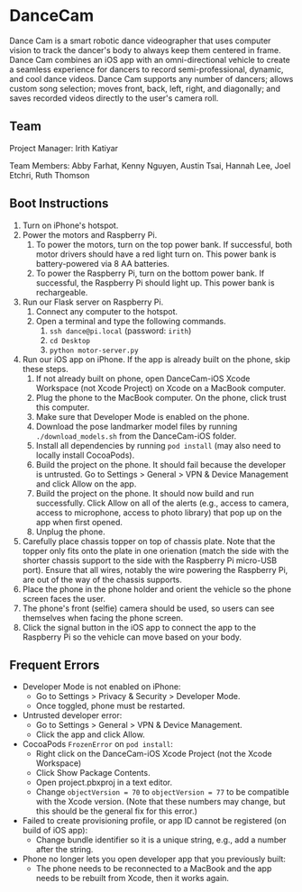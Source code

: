 # DanceCam

Dance Cam is a smart robotic dance videographer that uses computer vision to track the dancer's body to always keep them centered in frame. Dance Cam combines an iOS app with an omni-directional vehicle to create a seamless experience for dancers to record semi-professional, dynamic, and cool dance videos. Dance Cam supports any number of dancers; allows custom song selection; moves front, back, left, right, and diagonally; and saves recorded videos directly to the user's camera roll.

## Team

Project Manager: Irith Katiyar

Team Members: Abby Farhat, Kenny Nguyen, Austin Tsai, Hannah Lee, Joel Etchri, Ruth Thomson

## Boot Instructions

1. Turn on iPhone's hotspot.
2. Power the motors and Raspberry Pi.
   1. To power the motors, turn on the top power bank. If successful, both motor drivers should have a red light turn on. This power bank is battery-powered via 8 AA batteries.
   2. To power the Raspberry Pi, turn on the bottom power bank. If successful, the Raspberry Pi should light up. This power bank is rechargeable.
3. Run our Flask server on Raspberry Pi.
   1. Connect any computer to the hotspot.
   2. Open a terminal and type the following commands.
      1. `ssh dance@pi.local` (password: `irith`)
      2. `cd Desktop`
      3. `python motor-server.py`
4. Run our iOS app on iPhone. If the app is already built on the phone, skip these steps.
   1. If not already built on phone, open DanceCam-iOS Xcode Workspace (not Xcode Project) on Xcode on a MacBook computer.
   3. Plug the phone to the MacBook computer. On the phone, click trust this computer.
   4. Make sure that Developer Mode is enabled on the phone.
   5. Download the pose landmarker model files by running `./download_models.sh` from the DanceCam-iOS folder.
   6. Install all dependencies by running `pod install` (may also need to locally install CocoaPods).
   7. Build the project on the phone. It should fail because the developer is untrusted. Go to Settings > General > VPN & Device Management and click Allow on the app.
   8. Build the project on the phone. It should now build and run successfully. Click Allow on all of the alerts (e.g., access to camera, access to microphone, access to photo library) that pop up on the app when first opened.
   9. Unplug the phone.
6. Carefully place chassis topper on top of chassis plate. Note that the topper only fits onto the plate in one orienation (match the side with the shorter chassis support to the side with the Raspberry Pi micro-USB port). Ensure that all wires, notably the wire powering the Raspberry Pi, are out of the way of the chassis supports.
7. Place the phone in the phone holder and orient the vehicle so the phone screen faces the user.
  1. The phone's front (selfie) camera should be used, so users can see themselves when facing the phone screen.
7. Click the signal button in the iOS app to connect the app to the Raspberry Pi so the vehicle can move based on your body.

## Frequent Errors

* Developer Mode is not enabled on iPhone:
  * Go to Settings > Privacy & Security > Developer Mode.
  * Once toggled, phone must be restarted.
* Untrusted developer error:
  * Go to Settings > General > VPN & Device Management.
  * Click the app and click Allow.
* CocoaPods `FrozenError` on `pod install`:
  * Right click on the DanceCam-iOS Xcode Project (not the Xcode Workspace)
  * Click Show Package Contents.
  * Open project.pbxproj in a text editor.
  * Change `objectVersion = 70` to `objectVersion = 77` to be compatible with the Xcode version. (Note that these numbers may change, but this should be the general fix for this error.)
* Failed to create provisioning profile, or app ID cannot be registered (on build of iOS app):
  * Change bundle identifier so it is a unique string, e.g., add a number after the string.
* Phone no longer lets you open developer app that you previously built:
  * The phone needs to be reconnected to a MacBook and the app needs to be rebuilt from Xcode, then it works again.
